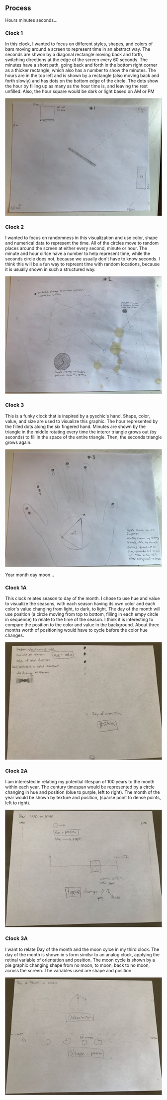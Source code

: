 ## Process

Hours minutes seconds...
### Clock 1

In this clock, I wanted to focus on different styles, shapes, and colors of bars moving around a screen to represent time in an abstract way. The seconds are shwon by a diagonal rectangle moving back and forth, switching directions at the edge of the screen every 60 seconds. The minutes have a short path, going back and forth in the bottom right corner as a thicker rectangle, which also has a number to show the minutes. The hours are in the top left and is shown by a rectangle (also moving back and forth slowly) and has dots on the bottom edge of the circle. The dots show the hour by filling up as many as the hour time is, and leaving the rest unfilled. Also, the hour square would be dark or light based on AM or PM

![alt text](https://github.com/joutwater/dvia-2019/blob/master/1.mapping-time/process/IMG-2769.JPG)

### Clock 2

I wanted to focus on randomness in this visualization and use color, shape and numerical data to represent the time. All of the circles move to random places around the screen at either every second, minute or hour. The minute and hour cirlce have a number to help represent time, while the seconds circle does not, because we usually don't have to know seconds. I think this will be a fun way to represnt time with random locations, because it is usually shown in such a structured way.

![alt text](https://github.com/joutwater/dvia-2019/blob/master/1.mapping-time/process/IMG-2770.JPG)

### Clock 3

This is a funky clock that is inspired by a pyschic's hand. Shape, color, value, and size are used to visualize this graphic. The hour represented by the filled dots along the six fingered hand. Minutes are shown by the triangle in the middle rotating every time the interor triangle grows out (by seconds) to fill in the space of the entire triangle. Then, the seconds triangle grows again.

![alt text](https://github.com/joutwater/dvia-2019/blob/master/1.mapping-time/process/IMG-2771.JPG)







Year month day moon...
### Clock 1A

This clock relates season to day of the month. I chose to use hue and value to visualize the seasons, with each season having its own color and each color's value changing from light, to dark, to light. The day of the month will use position (a circle moving from top to bottom, filling in each empy circle in sequence) to relate to the time of the season. I think it is interesting to compare the position to the color and value in the background. About three months worth of positioning would have to cycle before the color hue changes. 

![alt text](https://github.com/joutwater/dvia-2019/blob/master/1.mapping-time/process/IMG_2810.JPG)

### Clock 2A

I am interested in relating my potential lifespan of 100 years to the month within each year. The century timespan would be represented by a circle changing in hue and position (blue to purple, left to right). The month of the year would be shown by texture and position, (sparse point to dense points, left to right).

![alt text](https://github.com/joutwater/dvia-2019/blob/master/1.mapping-time/process/IMG_2811.JPG)

### Clock 3A

I want to relate Day of the month and the moon cylce in my third clock. The day of the month is shown in s form similsr to an analog clock, applying the retinal variable of orientation and position. The moon cycle is shown by a pie graphic changing shape from no moon, to moon, back to no moon, across the screen. The variables used are shape and position.

![alt text](https://github.com/joutwater/dvia-2019/blob/master/1.mapping-time/process/IMG_2812.JPG)